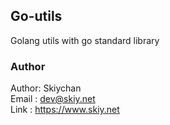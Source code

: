 ## Go-utils
Golang utils with go standard library

### Author
Author: Skiychan   
Email : dev@skiy.net   
Link  : https://www.skiy.net   

